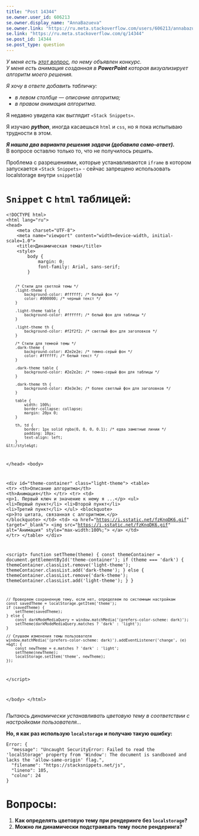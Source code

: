 ```yaml
---
title: "Post 14344"
se.owner.user_id: 606213
se.owner.display_name: "AnnaBazueva"
se.owner.link: "https://ru.meta.stackoverflow.com/users/606213/annabazueva"
se.link: "https://ru.meta.stackoverflow.com/q/14344"
se.post_id: 14344
se.post_type: question
---
```

<p><em>У меня есть <a href="https://ru.stackoverflow.com/q/1589333/606213">этот вопрос</a>, по нему объявлен конкурс.</em><br />
<em>У меня есть анимация созданная в <strong>PowerPoint</strong> которая визуализирует алгоритм моего решения.</em></p>
<p><em>Я хочу в ответе добавить табличку:</em></p>
<ul>
<li><em>в левом столбце — описание алгоритма;</em></li>
<li><em>в правом анимация алгоритма.</em></li>
</ul>
<p>Я недавно увидела как выглядит <code>«Stack Snippets»</code>.</p>
<p>Я изучаю <em><strong>python</strong></em>, иногда касаешься <code>html</code> и <code>css</code>, но я пока испытываю трудности в этом.</p>
<p><em><strong>Я нашла два варианта решения задачи (добавила само-ответ).</strong></em><br />
В вопросе оставлю только то, что не получилось решить.</p>
<p>Проблема с разрешениями, которые устанавливаются <code>iframe</code> в котором запускается <code>«Stack Snippets»</code> - сейчас запрещено использовать localstorage внутри <code>snippet</code>(a)</p>
<h1><code>Snippet</code> с <code>html</code> таблицей:</h1>
<p><div class="snippet" data-lang="js" data-hide="false" data-console="true" data-babel="false">
<div class="snippet-code">
<pre class="snippet-code-html lang-html prettyprint-override"><code>&lt;!DOCTYPE html&gt;
&lt;html lang="ru"&gt;
&lt;head&gt;
    &lt;meta charset="UTF-8"&gt;
    &lt;meta name="viewport" content="width=device-width, initial-scale=1.0"&gt;
    &lt;title&gt;Динамическая тема&lt;/title&gt;
    &lt;style&gt;
        body {
            margin: 0;
            font-family: Arial, sans-serif;
        }

        /* Стили для светлой темы */
        .light-theme {
            background-color: #ffffff; /* белый фон */
            color: #000000; /* черный текст */
        }

        .light-theme table {
            background-color: #ffffff; /* белый фон для таблицы */
        }

        .light-theme th {
            background-color: #f2f2f2; /* светлый фон для заголовков */
        }

        /* Стили для темной темы */
        .dark-theme {
            background-color: #2e2e2e; /* темно-серый фон */
            color: #ffffff; /* белый текст */
        }

        .dark-theme table {
            background-color: #2e2e2e; /* темно-серый фон для таблицы */
        }

        .dark-theme th {
            background-color: #3e3e3e; /* более светлый фон для заголовков */
        }

        table {
            width: 100%;
            border-collapse: collapse;
            margin: 20px 0;
        }

        th, td {
            border: 1px solid rgba(0, 0, 0, 0.1); /* едва заметные линии */
            padding: 10px;
            text-align: left;
        }
    &lt;/style&gt;
&lt;/head&gt;
&lt;body&gt;

&lt;div id="theme-container" class="light-theme"&gt;
    &lt;table&gt;
        &lt;tr&gt;
            &lt;th&gt;Описание алгоритма&lt;/th&gt;
            &lt;th&gt;Анимация&lt;/th&gt;
        &lt;/tr&gt;
        &lt;tr&gt;
            &lt;td&gt;
                &lt;p&gt;1. Первый ключ и значение к нему я ...&lt;/p&gt;
                &lt;ul&gt;
                    &lt;li&gt;Первый пункт&lt;/li&gt;
                    &lt;li&gt;Второй пункт&lt;/li&gt;
                    &lt;li&gt;Третий пункт&lt;/li&gt;
                &lt;/ul&gt;
                &lt;blockquote&gt;
                    &lt;p&gt;Это цитата, связанная с алгоритмом.&lt;/p&gt;
                &lt;/blockquote&gt;
            &lt;/td&gt;
            &lt;td&gt;
                &lt;a href="https://i.sstatic.net/fzKnqDK6.gif" target="_blank"&gt;
                    &lt;img src="https://i.sstatic.net/fzKnqDK6.gif" alt="Анимация" style="max-width:100%;"&gt;
                &lt;/a&gt;
            &lt;/td&gt;
        &lt;/tr&gt;
    &lt;/table&gt;
&lt;/div&gt;

&lt;script&gt;
    function setTheme(theme) {
        const themeContainer = document.getElementById('theme-container');
        if (theme === 'dark') {
            themeContainer.classList.remove('light-theme');
            themeContainer.classList.add('dark-theme');
        } else {
            themeContainer.classList.remove('dark-theme');
            themeContainer.classList.add('light-theme');
        }
    }

    // Проверяем сохраненную тему, если нет, определяем по системным настройкам
    const savedTheme = localStorage.getItem('theme');
    if (savedTheme) {
        setTheme(savedTheme);
    } else {
        const darkModeMediaQuery = window.matchMedia('(prefers-color-scheme: dark)');
        setTheme(darkModeMediaQuery.matches ? 'dark' : 'light');
    }

    // Слушаем изменения темы пользователя
    window.matchMedia('(prefers-color-scheme: dark)').addEventListener('change', (e) =&gt; {
        const newTheme = e.matches ? 'dark' : 'light';
        setTheme(newTheme);
        localStorage.setItem('theme', newTheme);
    });
&lt;/script&gt;

&lt;/body&gt;
&lt;/html&gt;</code></pre>
</div>
</div>
</p>
<p><em>Пытаюсь динамически устанавливать цветовую тему в соответствии с настройками пользователя...</em></p>
<p><strong>Но, я как раз использую <code>localstorage</code> и получаю такую ошибку:</strong></p>
<pre><code>Error: {
  &quot;message&quot;: &quot;Uncaught SecurityError: Failed to read the 'localStorage' property from 'Window': The document is sandboxed and lacks the 'allow-same-origin' flag.&quot;,
  &quot;filename&quot;: &quot;https://stacksnippets.net/js&quot;,
  &quot;lineno&quot;: 105,
  &quot;colno&quot;: 24
}
</code></pre>
<h1>Вопросы:</h1>
<ol>
<li><strong>Как определять цветовую тему при рендеринге без <code>localstorage</code>?</strong></li>
<li><strong>Можно ли динамически подстраивать тему после рендеринга?</strong></li>
</ol>
